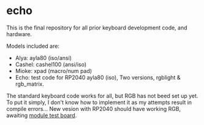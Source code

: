 # echo
This is the final repository for all prior keyboard development code, and hardware.

Models included are: 
+ Alya: ayla80 (iso/ansi)
+ Cashel: cashel100 (ansi/iso)
+ Mioke: xpad (macro/num pad)
+ Echo: test code for RP2040 ayla80 (iso), Two versions, rgblight & rgb_matrix.

The standard keyboard code works for all, but RGB has not beed set up yet.
To put it simply, I don't know how to implement it as my attempts result in compile errors...
New vesion with RP2040 should have working RGB, awaiting [module test board](https://hackaday.io/project/198392/log/237192-rp2040-version).
